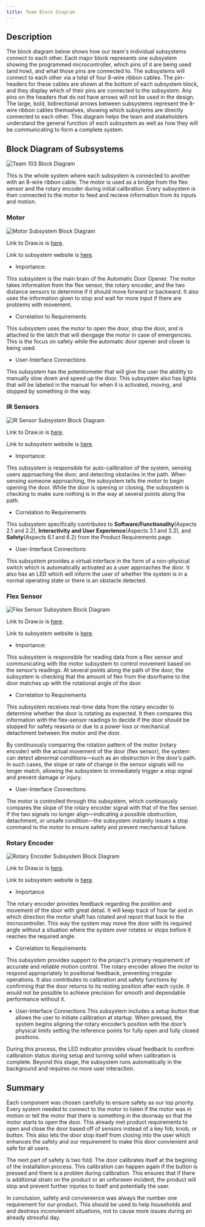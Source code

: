 ```yaml
---
title: Team Block Diagram
---
```


## Description

The block diagram below shows how our team's individual subsystems connect to each other. Each major block represents one subsystem showing the programmed microcontroller, which pins of it are being used (and how), and what those pins are connected to. The subsystems will connect to each other via a total of four 8-wire ribbon cables. The pin-headers for these cables are shown at the bottom of each subsystem block, and they display which of their pins are connected to the subsystem. Any pins on the headers that do not have arrows will not be used in the design. The large, bold, bidirectional arrows between subsystems represent the 8-wire ribbon cables themselves, showing which subsytems are directly connected to each other. This diagram helps the team and stakeholders understand the general function of each subsystem as well as how they will be communicating to form a complete system.

## Block Diagram of Subsystems

![Team 103 Block Diagram](image/Team103_Block_Diagram.drawio.png)

This is the whole system where each subsystem is connected to another with an 8-wire ribbon cable. The motor is used as a bridge from the flex sensor and the rotary encoder during initial calibration. Every subsystem is then connected to the motor to feed and recieve information from its inputs and motion.

### Motor

![Motor Subsystem Block Diagram](<image/Individual Motor Subsystem for Team.drawio.png>)

Link to Draw.io is [here](https://viewer.diagrams.net/?tags=%7B%7D&lightbox=1&highlight=0000ff&edit=_blank&layers=1&nav=1&title=Individual%20Motor%20Subsystem.drawio&dark=auto#R%3Cmxfile%3E%3Cdiagram%20name%3D%22Page-1%22%20id%3D%22eZ7gXXGAp_J01Qm2sftV%22%3E7V1dd6q4Gv41rjX7wq6Eby5b3e3sc9p9OnZmz%2Bxzl2qqTNE4iK3uXz%2BJgkKSgggkuNa%2BaSEmQJ68X08SXnrmYL65i9By9kAmOOwZYLLpmcOeYUAIPfqPlWz3JQ5ICqZRMEkqHQuegh84KQRJ6TqY4FWuYkxIGAfLfOGYLBZ4HOfKUBSR93y1FxLm77pEUywUPI1RKJb%2BGUzi2b7Us8Gx%2FFccTGfpnSFIfpmjtHJSsJqhCXnPFJmfe%2BYgIiTeH803Axwy8FJc9u1uP%2Fj18GARXsSnNHjZ%2FP8p%2BjGO%2FYdv%2FzjDu6%2Ff%2FbtJ39hf5Q2F66TDX1YIjXvmNS19IDGJkoePtykiEVkvJphdFPTMm%2FdZEOOnJRqzX9%2BpDNCyWTwP6Rmkhy9BGA5ISC9jDhdkQSvdvOEoDijA12EwXdDimLA2Ym%2BSDrLqeJMpSnp3h8kcx9GWVkl%2BtbwE6UTUoJ%2Bcvx8HzneSsllm0CwrKUSJsEwP1z7iSQ8SSCvA60EB38bxnKDVbNccNgMjNKw8jgYQcYSeDEejNRxFOe08jjYsh9E1JTAaflswmgKKD8E4IuNZsKTFj18G0Lu13d8sWg8M1lFAVkHMevQVLUg9vOVKLxmFOXlDz7tbsGYRXgU%2FsuckRnHmnHobnD3HkyB7GpLx6%2BEJEw%2BR%2BbmJQbbt%2FCAb4iDbQDbIsK1BtoSRwhPq0pJTEsUzMiULFH4%2Blt7kx%2FJY556wcdqB9TeO423in9E6JvnxpQhG279Y%2Bys7Pf2eXG53Mtzkzrbp2SaIM83o2ff0ivT42IidpG0%2BHLYVWUdjXACN7SQRBIqmOC5SlERTGHKFYhDhEMXBWz5YkA1p0vSRBPShD%2BLjGnnxsU1OKvZPmrQ6CsZ1FKFtptqSVVgV3Adw97G4WKHsufL16cH%2BCY5SesDkfMG1tQiuVABBoQCeK%2BznC65xquCmcWnbguvYJYK771JtwRXuYxcLru8X1m9HcJ0LFFxoZCUXXgFYZqnZ2SOOAooWjupLNDxVog01Es178rYkmr%2BPVSLRjmHWq2%2FC9jXA1asBLoAZHWDCbJ2oBznzfeXaZUpAr9KcDqSiXaoDfisqUFVyfWDkJcsrlkQIfFCvgQ3t9mXX0yy7vpGXXeCcJbvGT9ktkl2Ls7puiShCjr1Xb%2BApkN0E3Ny0iBPGjBkHb%2FRwGu8GeV%2B0WqJFWvZr%2FyYK2JAkv9G7Z3%2FOFEsu9OG1M0rk%2FLNmE5s3z2j8Ot2pS3%2B8Z%2FpsZjGaPv9iMEdIuw0OBxAYn%2FbXTBqnd0ET9BKtg1jT04aMtvcnKHr9peDBd0fsd9PdH6f%2Fwad9r8DHlwRJzbTB8WLizejBJzlM9%2F5OCMHwyyP96102WnzneoZpWZ5fsVN15qxC9IzDm0MfuYmqD01nhZlWaMmNTG6mFUpmj5y2Jo%2FSmxVblGRhoFM2YkSeSbyaUf97ESbN9izw512fsoHHh77N4h4AjW8KpbsJ%2BTUBF69ZEvmVzX62J79QQEVhNJdlIUdeXi2OKwvjzg%2FZ%2FBMjNtjOHFLVkA0aLiddoCQEExq4CiZ%2FEopSYjHvIoyZNbn%2FPGxDmSdBhMdxQNjSCkaruCH9hk4%2BajY9Ub9lC6r81Elz6u1IwOaAY6Z5%2BWHv86tAvcN6TYUlH35uXOa0Zai0Z%2FRcAZWkm8xLA9Ek1lq6o242JnOphBWPWTnC%2BhD0BAQnwTSIUXgx2B1WmU%2FzwK0t1UORkyLqS8n0YpDccLB9jKylElhDDM1ranarCmwoxUbcZyM6Bs3YbD4UI7VQGQJUZkehkrAJtVCJ%2B2XEzRXdgMrRDZUlQCUu53cDKkkMqxYqkTCIC8jdgApKtqypxUqM98Wlxo5gpd2wiyxAXNrqCFbaLbsY7wtQtc0jHX6rinYeaYihe5ZH1oyo6kbwhzHrMI80xRi9EzyyAnZd4ZGmGNJ3gUdWQLKjPNIUCYAaHnmeAiv1C6YY8avhkdXFSne4YYoRvxoeWR0q3dGGKUb8anhkdah080hTDPjV8MjqUOnmkaYY76vhkTVcoDasxHhfDY88Ayvthl1kAWp45BlY6bbslhjvC1C1zSM9p2s80hJD9yyPrBkm1I3grdMR1oegGKN3gkdWwK4rPNISQ%2Fou8MgKSHaUR1oiAVDDI89TYLV%2BQYz41fDI6mKlO9ywxIhfDY%2BsDpX2aEOM%2BNXwyOpQ6eaRlhjwq%2BGR1aHSzSMtMd5XwyNruEBdWKWvVyvnkWdgpduw2yILUMMjz8BKt2VP36bLYDVM433whV7yf%2FWQU5mGyeY3DUv4qCVLH9Qam7LFgOJnSpQ0d0EyWKVvBaSyr%2FmtANvjXuQsyWRim4X123knwBap0ei28fijsmY6XBYYS%2BJOZRSyte389knvToxunY6%2BAOXwbxVrB1QkU6PbxiOU6jjxSqsdJ5FJjW70Kyifdkk%2FTiKNGg07gJPTNZx8LRHGIVKw7FwSoCvfMwvjhTqxSYM5JLwTY490qlFz7OF6hal1SuvbfIZWrr7n2kX124lVHJHSjoaNTwBUVnGva7GKI9LZ0VC%2Fa%2FU0hiDX930Ibn9bw8Hfv%2BO%2FPkcAEqwpi19qz2CvelKc88gWZ4vOZF%2FmiRbQr2nv6om%2BuIQmCdMhAK8MBhJTGAKydxHdSrqgOY9Mxad9hA7479fLzuLSes6bnmFCj%2FnhQpQqdj6O0GKV6rOaXjhozpzD4nm1zI%2FuJeQBMbjAxbTNq7Qom3xd4oc848puy2yJszCy2QUKVGt5GZoAl0%2FCYJmih1eahMERZ21Gt40vRNaed9YfMUomYwYdiKy7Nhnj6Mkeemb%2BHbXT8%2BnaSWmA6HSDIvu8cDnFlBdCfsqrcgNLQZ5FRzIPNtBv8vyuzRc6eubBaquyb7tZZb4ChlGo0Jpyqaa5pnRn5gLpvqMTc1JDCO16DUxfgZa7sqmwxvc0VtfyrgU2rp4ke5k5a8PMa7rvlql6s9nr05ffyrPXu4o1NjewTeiEoWOszx8Zqx0TKc7V867X5C7R0JdbPD5LQEkSRP65qtZX87mATm3IKfvyRQ1hPPWzLenigu7onXfTfonw8J4pX78l4bmoD1ydLzzGqVGhpdrHfLDTil%2B9NIuFxzcL67ckPJK5qyHQHuJB0LXlTvdiPmpUQ8NOXX2zu8G7bD4WgMUa5vBvhkIVGiZurcrNuksWYV7IIu6vdjLBVligs9xIl0h2F3k%2B%2FxK770HSX4cBmkZoTo%2F6ffrnd7w7hsDcN36MgjcU4%2F4fK8wqk91Lq9dUVudol2L5uE7wXGE17tyH3n%2BP1wBP84Aagt060hNmR%2BABR%2B%2FBYlckXz3q%2BqrXPXpdzdACLSasU%2Bvpeo6ifZvBLApW1DgY4D9khZezeuth1AjHeTuziiPyirkd8ZJN8ijZHD%2BmmDDaKOyanweTyc70yXxE3hyy0U4MH3SacRsW53Jl6bmVvrfsyvKqCUtu9jcm7Vc2E6w3EsbsE9wGGOHpmlrPzn1Ygr2I8Yq3l7FnwPXsPrQso2%2F3vw4vfFUZcN%2FzPnwyt%2By1fNjEezrSzU2d4q2nUY9G9im5%2FomR0n6rkK6NSuljlmxUYt9ZATvr88ci2lud3SaAR%2FLOtixRV7RchlvNmt269%2F35Ua2TYDJt48Ls5oEoqrCb9DQiDLAjh6Cdmj2QCWY1%2FgU%3D%3C%2Fdiagram%3E%3C%2Fmxfile%3E).

Link to subsystem website is [here](https://isrysm52.github.io/01-Block-Diagram/Block-Diagram/).

- Importance:

This subsystem is the main brain of the Automatic Door Opener. The motor takes information from the flex sensor, the rotary encoder, and the two distance sensors to determine if it should move forward or backward. It also uses the information given to stop and wait for more input if there are problems with movement.

- Correlation to Requirements

This subsystem uses the motor to open the door, stop the door, and is attached to the latch that will diengage the motor in case of emergencies. This is the focus on safety while the automatic door opener and closer is being used.

- User-Interface Connections

This subsystem has the potentiometer that will give the user the abitilty to manually slow down and speed up the door. This subsystem also has lights that will be labeled in the manual for when it is activated, moving, and stopped by something in the way.

### IR Sensors

![IR Sensor Subsystem Block Diagram](image/Distance_Sensing%20Subsystem%20Block%20Diagram.drawio.png)

Link to Draw.io is [here](Documents/Distance_Sensing%20Subsystem%20Block%20Diagram.drawio).

Link to subsystem website is [here](https://samerwin1.github.io/01-Block-Diagram/Block-Diagram/).

- Importance:

This subsystem is responsible for auto-calibration of the system, sensing users approaching the door, and detecting obstacles in the path. When sensing someone approaching, the subsystem tells the motor to begin opening the door. While the door is opening or closing, the subsystem is checking to make sure nothing is in the way at several points along the path.

- Correlation to Requirements

This subsystem specifically contributes to **Software/Functionality**(Aspects 2.1 and 2.2), **Interactivity and User Experience**(Aspects 3.1 and 3.2), and **Safety**(Aspects 6.1 and 6.2) from the Product Requirements page.

- User-Interface Connections

This subsystem provides a virtual interface in the form of a non-physical switch which is automatically activated as a user approaches the door. It also has an LED which will inform the user of whether the system is in a normal operating state or there is an obstacle detected.

### Flex Sensor

![Flex Sensor Subsystem Block Diagram](image/laksh-blockdiagram.png)

Link to Draw.io is [here](https://app.diagrams.net/#G1aowyaz1jB5e_mhioJ-Hf5ubIlwDby4pD#%7B"pageId"%3A"smGOTXmF8ZFHZr45nH4Z"%7D).

Link to subsystem website is [here](https://lakshanandsugumar.github.io/lakshtest01.github.io/01-Block-Diagram/Block-Diagram/).

- Importance:

This subsystem is responsible for reading data from a flex sensor and communicating with the motor subsystem to control movement based on the sensor’s readings. At several points along the path of the door, the subsystem is checking that the amount of flex from the doorframe to the door matches up with the rotational angle of the door.

- Correlation to Requirements

This subsystem receives real-time data from the rotary encoder to determine whether the door is rotating as expected. It then compares this information with the flex-sensor readings to decide if the door should be stopped for safety reasons or due to a power loss or mechanical detachment between the motor and the door.

By continuously comparing the rotation pattern of the motor (rotary encoder) with the actual movement of the door (flex sensor), the system can detect abnormal conditions—such as an obstruction in the door’s path. In such cases, the slope or rate of change in the sensor signals will no longer match, allowing the subsystem to immediately trigger a stop signal and prevent damage or injury.

- User-Interface Connections

The motor is controlled through this subsystem, which continuously compares the slope of the rotary encoder signal with that of the flex sensor. If the two signals no longer align—indicating a possible obstruction, detachment, or unsafe condition—the subsystem instantly issues a stop command to the motor to ensure safety and prevent mechanical failure.

### Rotary Encoder

![Rotary Encoder Subsystem Block Diagram](<image/Individual Rotary sensor Subsystem for team.png>)

Link to Draw.io is [here](https://drive.google.com/file/d/13LKkwTJjgqqxmauylCVNC0H4SzO0dGRc/view?usp=sharing).

Link to subsystem website is [here](https://chvisto.github.io/01-Block-Diagram/Block-Diagram/).

- Importance

The rotary encoder provides feedback regarding the position and movement of the door with great detail. It will keep track of how far and in which direction the motor shaft has rotated and report that back to the microcontroller. This way the system may move the door with its required angle without a situation where the system over rotates or stops before it reaches the required angle.

- Correlation to Requirements

This subsystem provides support to the project's primary requirement of accurate and reliable motion control. The rotary encoder allows the motor to respond appropriately to positional feedback, preventing irregular operations. It also contributes to calibration and safety functions by confirming that the door returns to its resting position after each cycle. It would not be possible to achieve precision for smooth and dependable performance without it.

- User-Interface Connections
This subsystem includes a setup button that allows the user to initiate calibration at startup. When pressed, the system begins aligning the rotary encoder’s position with the door’s physical limits setting the reference points for fully open and fully closed positions.

During this process, the LED indicator provides visual feedback to confirm calibration status during setup and turning solid when calibration is complete. Beyond this stage, the subsystem runs automatically in the background and requires no more user interaction.

## Summary

Each component was chosen carefully to ensure safety as our top priority. Every system needed to connect to the motor to listen if the motor was in motion or tell the motor that there is something in the doorway so that the motor starts to open the door. This already met product requirements to open and close the door based off of sensors instead of a key fob, knob, or button. This also lets the door stop itself from closing into the user which enhances the safety and our requirement to make this door convienient and safe for all users.

The next part of safety is two fold. The door calibrates itself at the begining of the installation process. This calibration can happen again if the button is pressed and there is a problen during calibration. This ensures that if there is additional strain on the product or an unforseen incident, the product will stop and prevent further injuries to itself and potentially the user.

In conclusion, safety and convienience was always the number one requirement for our product. This should be used to help households and and destress inconvienient situations, not to cause more issues during an already stressful day.
